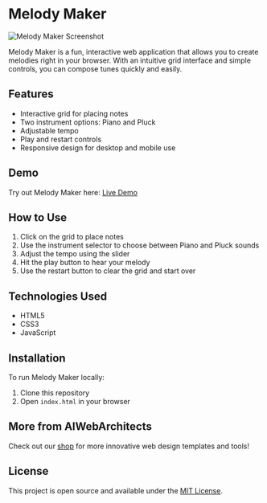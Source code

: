 # Melody Maker

![Melody Maker Screenshot](https://rhythmic-address-limited.on-fleek.app/melody-maker-screenshot.jpg)

Melody Maker is a fun, interactive web application that allows you to create melodies right in your browser. With an intuitive grid interface and simple controls, you can compose tunes quickly and easily.

## Features

- Interactive grid for placing notes
- Two instrument options: Piano and Pluck
- Adjustable tempo
- Play and restart controls
- Responsive design for desktop and mobile use

## Demo

Try out Melody Maker here: [Live Demo](https://rhythmic-address-limited.on-fleek.app/)

## How to Use

1. Click on the grid to place notes
2. Use the instrument selector to choose between Piano and Pluck sounds
3. Adjust the tempo using the slider
4. Hit the play button to hear your melody
5. Use the restart button to clear the grid and start over

## Technologies Used

- HTML5
- CSS3
- JavaScript

## Installation

To run Melody Maker locally:

1. Clone this repository
2. Open `index.html` in your browser

## More from AIWebArchitects

Check out our [shop](https://aiwebarchitects.com/) for more innovative web design templates and tools!

## License

This project is open source and available under the [MIT License](LICENSE).
